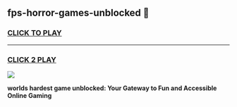
## fps-horror-games-unblocked 👋
<h3>
<a href="https://premium.freeplayer.one?title=fps-horror-games-unblocked&ref=14F">CLICK TO PLAY</a></h3>
<hr>

<h3>
<a href="https://premium.freeplayer.one?title=fps-horror-games-unblocked&ref=14F">CLICK 2 PLAY</a>
  
</h3>

<a href="https://premium.freeplayer.one?title=fps-horror-games-unblocked&ref=12F/"><img src="https://clearcache.store/games.png"></a>


**worlds hardest game unblocked: Your Gateway to Fun and Accessible Online Gaming**
